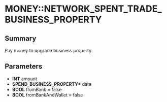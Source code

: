 # MONEY::NETWORK_SPENT_TRADE_BUSINESS_PROPERTY

## Summary
Pay money to upgrade business property

## Parameters
* **INT** amount
* **SPEND_BUSINESS_PROPERTY\*** data
* **BOOL** fromBank = false
* **BOOL** fromBankAndWallet = false